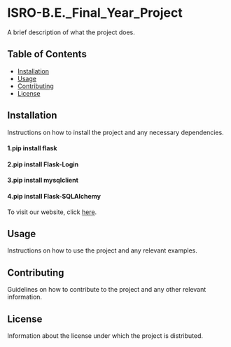 # ISRO-B.E._Final_Year_Project

A brief description of what the project does.

## Table of Contents

- [Installation](#installation)
- [Usage](#usage)
- [Contributing](#contributing)
- [License](#license)

## Installation

Instructions on how to install the project and any necessary dependencies.

#### 1.pip install flask
#### 2.pip install Flask-Login
#### 3.pip install mysqlclient
#### 4.pip install Flask-SQLAlchemy

To visit our website, click [here](https://www.example.com).

## Usage

Instructions on how to use the project and any relevant examples.

## Contributing

Guidelines on how to contribute to the project and any other relevant information.

## License

Information about the license under which the project is distributed.

